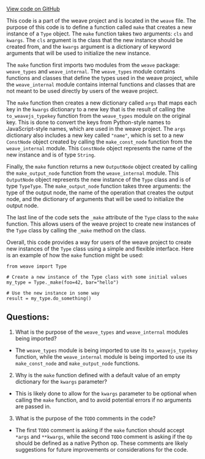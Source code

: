 [View code on GitHub](https://github.com/wandb/weave/weave/make_type.py)

This code is a part of the weave project and is located in the `weave` file. The purpose of this code is to define a function called `make` that creates a new instance of a `Type` object. The `make` function takes two arguments: `cls` and `kwargs`. The `cls` argument is the class that the new instance should be created from, and the `kwargs` argument is a dictionary of keyword arguments that will be used to initialize the new instance.

The `make` function first imports two modules from the `weave` package: `weave_types` and `weave_internal`. The `weave_types` module contains functions and classes that define the types used in the weave project, while the `weave_internal` module contains internal functions and classes that are not meant to be used directly by users of the weave project.

The `make` function then creates a new dictionary called `args` that maps each key in the `kwargs` dictionary to a new key that is the result of calling the `to_weavejs_typekey` function from the `weave_types` module on the original key. This is done to convert the keys from Python-style names to JavaScript-style names, which are used in the weave project. The `args` dictionary also includes a new key called `"name"`, which is set to a new `ConstNode` object created by calling the `make_const_node` function from the `weave_internal` module. This `ConstNode` object represents the name of the new instance and is of type `String`.

Finally, the `make` function returns a new `OutputNode` object created by calling the `make_output_node` function from the `weave_internal` module. This `OutputNode` object represents the new instance of the `Type` class and is of type `TypeType`. The `make_output_node` function takes three arguments: the type of the output node, the name of the operation that creates the output node, and the dictionary of arguments that will be used to initialize the output node.

The last line of the code sets the `_make` attribute of the `Type` class to the `make` function. This allows users of the weave project to create new instances of the `Type` class by calling the `_make` method on the class.

Overall, this code provides a way for users of the weave project to create new instances of the `Type` class using a simple and flexible interface. Here is an example of how the `make` function might be used:

```
from weave import Type

# Create a new instance of the Type class with some initial values
my_type = Type._make(foo=42, bar="hello")

# Use the new instance in some way
result = my_type.do_something()
```
## Questions: 
 1. What is the purpose of the `weave_types` and `weave_internal` modules being imported?
- The `weave_types` module is being imported to use its `to_weavejs_typekey` function, while the `weave_internal` module is being imported to use its `make_const_node` and `make_output_node` functions.

2. Why is the `make` function defined with a default value of an empty dictionary for the `kwargs` parameter?
- This is likely done to allow for the `kwargs` parameter to be optional when calling the `make` function, and to avoid potential errors if no arguments are passed in.

3. What is the purpose of the `TODO` comments in the code?
- The first `TODO` comment is asking if the `make` function should accept `*args` and `**kwargs`, while the second `TODO` comment is asking if the `Op` should be defined as a native Python op. These comments are likely suggestions for future improvements or considerations for the code.